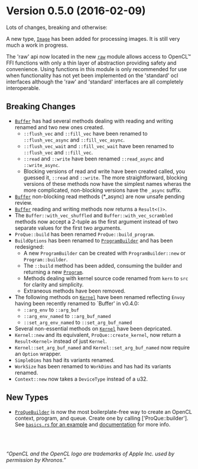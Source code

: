 Version 0.5.0 (2016-02-09)
==========================

Lots of changes, breaking and otherwise:

A new type, [`Image`] has been added for processing images. It is still very 
much a work in progress.

The 'raw' api now located in the new [`raw`] module allows access to
OpenCL&trade; FFI functions with only a thin layer of abstraction providing
safety and  convenience. Using functions in this module is only recommended
for use when functionality has not yet been implemented on the 'standard' ocl
interfaces although the 'raw' and 'standard' interfaces are all completely
interoperable.

Breaking Changes
----------------
* [`Buffer`] has had several methods dealing with reading and writing renamed
  and two new ones created. 
   * `::flush_vec` and `::fill_vec` have been renamed to `::flush_vec_async` 
     and `::fill_vec_async`. 
   * `::flush_vec_wait` and `::fill_vec_wait` have been renamed to 
     `::flush_vec` and `::fill_vec`. 
   * `::read` and `::write` have been renamed `::read_async` and 
     `::write_async`.
   * Blocking versions of read and write have been created called, you guessed
     it, `::read` and `::write`.
  The more straightforward, blocking versions of these methods now have the 
  simplest names wheras the more complicated, non-blocking versions have the 
  `_async` suffix.
* [`Buffer`] non-blocking read methods (*_async) are now unsafe pending review.
* [`Buffer`] reading and writing methods now returns a `Result<()>`.
* The `Buffer::with_vec_shuffled` and `Buffer::with_vec_scrambled` methods 
  now accept a 2-tuple as the first argument instead of two separate values for 
  the first two arguments.
* `ProQue::build` has been renamed `ProQue::build_program`.
* `BuildOptions` has been renamed to [`ProgramBuilder`] and has been 
  redesigned:
   * A new `ProgramBuilder` can be created with `ProgramBuilder::new` or 
     `Program::builder`.
   * The `::build` method has been added, consuming the builder and returning
     a new [`Program`].
   * Methods dealing with kernel source code renamed from `kern` to `src` 
     for clarity and simplicity.
   * Extraneous methods have been removed.
* The following methods on [`Kernel`] have been renamed reflecting `Envoy` having 
  been recently renamed to `Buffer' in v0.4.0:
  * `::arg_env` to `::arg_buf`
  * `::arg_env_named` to `::arg_buf_named`
  * `::set_arg_env_named` to `::set_arg_buf_named`
* Several non-essential methods on [`Kernel`] have been depricated.
* `Kernel::new` and its equivalent, `ProQue::create_kernel`, now return a
  `Result<Kernel>` instead of just `Kernel`.
* `Kernel::set_arg_buf_named` and `Kernel::set_arg_buf_named` now require an
  `Option` wrapper.
* `SimpleDims` has had its variants renamed.
* `WorkSize` has been renamed to `WorkDims` and has had its variants renamed.
* `Context::new` now takes a `DeviceType` instead of a u32.


New Types
---------
* [`ProQueBuilder`] is now the most boilerplate-free way to create an OpenCL
  context, program, and queue. Create one by calling ['ProQue::builder'].
  See [`basics.rs` for an example][0.5ba] and [documentation][0.5doc] for more info.


[0.5doc]: http://doc.cogciprocate.com/ocl/
[0.5ba]: https://github.com/cogciprocate/ocl/blob/master/examples/basics.rs
[`Buffer`]: http://doc.cogciprocate.com/ocl/
[`Image`]: http://doc.cogciprocate.com/ocl/
[`raw`]: http://doc.cogciprocate.com/ocl/
[`ProQueBuilder`]: http://doc.cogciprocate.com/ocl/
[`ProQue`]: http://doc.cogciprocate.com/ocl/
[`ProgramBuilder`]: http://doc.cogciprocate.com/ocl/
[`Program`]: http://doc.cogciprocate.com/ocl/
[`Kernel`]: http://doc.cogciprocate.com/ocl/


<br/><br/>

*“OpenCL and the OpenCL logo are trademarks of Apple Inc. used by permission by Khronos.”*
